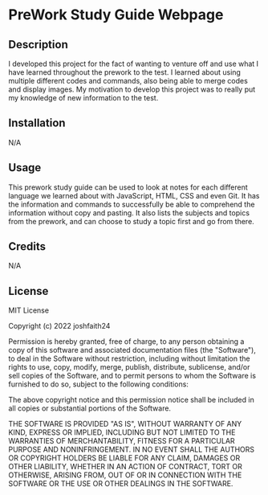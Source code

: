 # PreWork Study Guide Webpage

## Description

I developed this project for the fact of wanting to venture off and use what I have learned throughout the prework to the test. I learned about using multiple different codes and commands, also being able to merge codes and display images. My motivation to develop this project was to really put my knowledge of new information to the test. 



## Installation

N/A

## Usage

This prework study guide can be used to look at notes for each different language we learned about with JavaScript, HTML, CSS and even Git. It has the information and commands to successfully be able to comprehend the information without copy and pasting. It also lists the subjects and topics from the prework, and can choose to study a topic first and go from there. 

## Credits

N/A

## License

MIT License

Copyright (c) 2022 joshfaith24

Permission is hereby granted, free of charge, to any person obtaining a copy
of this software and associated documentation files (the "Software"), to deal
in the Software without restriction, including without limitation the rights
to use, copy, modify, merge, publish, distribute, sublicense, and/or sell
copies of the Software, and to permit persons to whom the Software is
furnished to do so, subject to the following conditions:

The above copyright notice and this permission notice shall be included in all
copies or substantial portions of the Software.

THE SOFTWARE IS PROVIDED "AS IS", WITHOUT WARRANTY OF ANY KIND, EXPRESS OR
IMPLIED, INCLUDING BUT NOT LIMITED TO THE WARRANTIES OF MERCHANTABILITY,
FITNESS FOR A PARTICULAR PURPOSE AND NONINFRINGEMENT. IN NO EVENT SHALL THE
AUTHORS OR COPYRIGHT HOLDERS BE LIABLE FOR ANY CLAIM, DAMAGES OR OTHER
LIABILITY, WHETHER IN AN ACTION OF CONTRACT, TORT OR OTHERWISE, ARISING FROM,
OUT OF OR IN CONNECTION WITH THE SOFTWARE OR THE USE OR OTHER DEALINGS IN THE
SOFTWARE.
